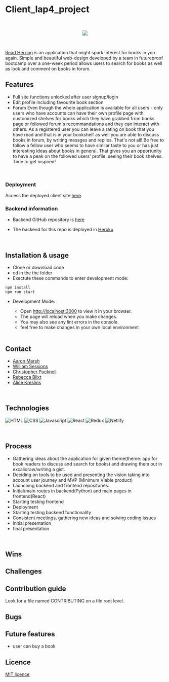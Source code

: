 # Client_lap4_project

<br>

<p align="center">
<img src="https://i.ibb.co/vxxSSMq/chris-lawton-zv-Kx6ix-Uh-WQ-unsplash.jpg">
</p>

<br>

[Read Herring](https://read-herring.netlify.app/) is an application that might spark interest for books in you again. Simple and beautiful web-design developed by a team in futureproof bootcamp over a one-week period allows users to search for books as well as look and comment on books in forum.

## Features

- Full site functions unlocked after user signup/login
- Edit profile including favourite book section
- Forum
  Even though the whole application is available for all users - only users who have accounts can have their own profile page with customized shelves for books which they have grabbed from books page or followed forum's recommandations and they can interact with others. As a registered user you can leave a rating on book that you have read and that is in your bookshelf as well you are able to discuss books in forum, by writing messges and replies. That's not all! Be free to follow a fellow user who seems to have similar taste to you or has just interesting ideas about books in general. That gives you an opportunity to have a peak on the followed users' profile, seeing their book shelves. Time to get inspired!

<br>

### Deployment

Access the deployed client site [here](https://read-herring.netlify.app/).

### Backend information

- Backend GitHub repository is [here](https://github.com/Aaron-Marsh/Server_lap4_project)

- The backend for this repo is deployed in [Heroku](https://read-herring.herokuapp.com/)

<br>

## Installation & usage

- Clone or download code
- cd in the the folder
- Exectute these commands to enter development mode:

```
npm install
npm run start
```

- Development Mode:

  - Open [http://localhost:3000](http://localhost:3000) to view it in your browser.
  - The page will reload when you make changes.
  - You may also see any lint errors in the console.
  - feel free to make changes in your own local environment

  <br>

## Contact

- [Aaron Marsh](https://github.com/Aaron-Marsh)
- [William Sessions](https://github.com/Izgardon)
- [Christopher Pucknell](https://github.com/xargon666)
- [Rebecca Blixt](https://github.com/rebeccablixt)
- [Alice Kreslins](https://github.com/alicekres)

<br>

## Technologies

![HTML](https://img.shields.io/badge/HTML5-E34F26?style=for-the-badge&logo=html5&logoColor=white)
![CSS](https://img.shields.io/badge/CSS3-1572B6?style=for-the-badge&logo=css3&logoColor=white)
![Javascript](https://img.shields.io/badge/JavaScript-F7DF1E?style=for-the-badge&logo=javascript&logoColor=black)
![React](https://img.shields.io/badge/React-20232A?style=for-the-badge&logo=react&logoColor=61DAFB)
![Redux](https://img.shields.io/badge/Redux-593D88?style=for-the-badge&logo=redux&logoColor=white)
![Netlify](https://img.shields.io/badge/Netlify-00C7B7?style=for-the-badge&logo=netlify&logoColor=white)

<br>

## Process

- Gathering ideas about the application for given theme(theme: app for book readers to discuss and search for books) and drawing them out in excalidraw/writing a gist.
- Deciding on tools to be used and presenting the vision taking into account user journey and MVP (Minimum Viable product)
- Launching backend and frontend repositories.
- Initial/main routes in backend(Python) and main pages in frontend(React)
- Starting testing frontend
- Deployment
- Starting testing backend functionality
- Consistent meetings, gathering new ideas and solving coding issues
- initial presentation
- final presentation

<br>

## Wins

## Challenges

## Contribution guide

Look for a file named CONTRIBUTING on a file root level.

## Bugs

## Future features

- user can buy a book

## Licence

[MIT licence](https://opensource.org/licenses/MIT)
